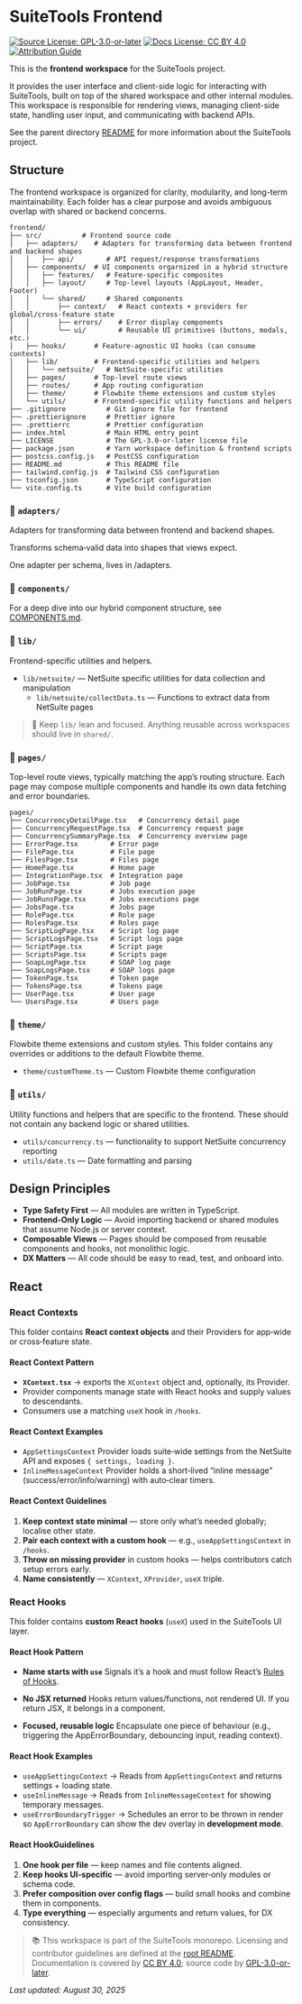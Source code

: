 # SuiteTools Frontend

<!-- License badges: keep in sync with LICENSE and LICENSE-DOCS.md -->
[![Source License: GPL-3.0-or-later](https://img.shields.io/badge/License-GPLv3+-blue.svg)](./LICENSE)
[![Docs License: CC BY 4.0](https://img.shields.io/badge/Docs%20License-CC%20BY%204.0-lightgrey.svg)](../LICENSE-DOCS.md)
[![Attribution Guide](https://img.shields.io/badge/Attribution%20Formats-docs%2FATTRIBUTION.md-blue)](../docs/ATTRIBUTION.md)

This is the **frontend workspace** for the SuiteTools project.

It provides the user interface and client-side logic for interacting with SuiteTools, built on top of the shared workspace and other internal modules. This workspace is responsible for rendering views, managing client-side state, handling user input, and communicating with backend APIs.

See the parent directory [README](../README.md) for more information about the SuiteTools project.

## Structure

The frontend workspace is organized for clarity, modularity, and long-term maintainability. Each folder has a clear purpose and avoids ambiguous overlap with shared or backend concerns.

```plaintext
frontend/
├── src/          # Frontend source code
│   ├── adapters/    # Adapters for transforming data between frontend and backend shapes
│   │   ├── api/        # API request/response transformations
│   ├── components/  # UI components orgarnized in a hybrid structure
│   │   ├── features/   # Feature-specific composites
│   │   ├── layout/     # Top-level layouts (AppLayout, Header, Footer)
│   │   └── shared/     # Shared components
│   │       ├── context/   # React contexts + providers for global/cross‑feature state
│   │       ├── errors/    # Error display components
│   │       └── ui/        # Reusable UI primitives (buttons, modals, etc.)
│   ├── hooks/       # Feature‑agnostic UI hooks (can consume contexts)
│   ├── lib/         # Frontend-specific utilities and helpers
│   │   └── netsuite/   # NetSuite-specific utilities
│   ├── pages/       # Top-level route views
│   ├── routes/      # App routing configuration
│   ├── theme/       # Flowbite theme extensions and custom styles
│   └── utils/       # Frontend-specific utility functions and helpers
├── .gitignore          # Git ignore file for frontend
├── .prettierignore     # Prettier ignore
├── .prettierrc         # Prettier configuration
├── index.html          # Main HTML entry point
├── LICENSE             # The GPL-3.0-or-later license file
├── package.json        # Yarn workspace definition & frontend scripts
├── postcss.config.js   # PostCSS configuration
├── README.md           # This README file
├── tailwind.config.js  # Tailwind CSS configuration
├── tsconfig.json       # TypeScript configuration
└── vite.config.ts      # Vite build configuration
```

### 📁 `adapters/`

Adapters for transforming data between frontend and backend shapes.

Transforms schema‑valid data into shapes that views expect.

One adapter per schema, lives in /adapters.

### 📁 `components/`

For a deep dive into our hybrid component structure, see [COMPONENTS.md](./COMPONENTS.md).

### 📁 `lib/`

Frontend-specific utilities and helpers.

- `lib/netsuite/` — NetSuite specific utilities for data collection and manipulation
  - `lib/netsuite/collectData.ts` — Functions to extract data from NetSuite pages

> 🧼 Keep `lib/` lean and focused. Anything reusable across workspaces should live in `shared/`.

### 📁 `pages/`

Top-level route views, typically matching the app’s routing structure. Each page may compose multiple components and handle its own data fetching and error boundaries.

```plaintext
pages/
├── ConcurrencyDetailPage.tsx   # Concurrency detail page
├── ConcurrencyRequestPage.tsx  # Concurrency request page
├── ConcurrencySummaryPage.tsx  # Concurrency overview page
├── ErrorPage.tsx        # Error page
├── FilePage.tsx         # File page
├── FilesPage.tsx        # Files page
├── HomePage.tsx         # Home page
├── IntegrationPage.tsx  # Integration page
├── JobPage.tsx          # Job page
├── JobRunPage.tsx       # Jobs execution page
├── JobRunsPage.tsx      # Jobs executions page
├── JobsPage.tsx         # Jobs page
├── RolePage.tsx         # Role page
├── RolesPage.tsx        # Roles page
├── ScriptLogPage.tsx    # Script log page
├── ScriptLogsPage.tsx   # Script logs page
├── ScriptPage.tsx       # Script page
├── ScriptsPage.tsx      # Scripts page
├── SoapLogPage.tsx      # SOAP log page
├── SoapLogsPage.tsx     # SOAP logs page
├── TokenPage.tsx        # Token page
├── TokensPage.tsx       # Tokens page
├── UserPage.tsx         # User page
└── UsersPage.tsx        # Users page
```

### 📁 `theme/`

Flowbite theme extensions and custom styles. This folder contains any overrides or additions to the default Flowbite theme.

- `theme/customTheme.ts` — Custom Flowbite theme configuration

### 📁 `utils/`

Utility functions and helpers that are specific to the frontend. These should not contain any backend logic or shared utilities.

- `utils/concurrency.ts` — functionality to support NetSuite concurrency reporting
- `utils/date.ts` — Date formatting and parsing

## Design Principles

- **Type Safety First** — All modules are written in TypeScript.
- **Frontend-Only Logic** — Avoid importing backend or shared modules that assume Node.js or server context.
- **Composable Views** — Pages should be composed from reusable components and hooks, not monolithic logic.
- **DX Matters** — All code should be easy to read, test, and onboard into.

## React

### React Contexts

This folder contains **React context objects** and their Providers for app‑wide or cross‑feature state.

#### React Context Pattern

- **`XContext.tsx`** → exports the `XContext` object and, optionally, its Provider.
- Provider components manage state with React hooks and supply values to descendants.
- Consumers use a matching `useX` hook in `/hooks`.

#### React Context Examples

- `AppSettingsContext`
  Provider loads suite‑wide settings from the NetSuite API and exposes `{ settings, loading }`.
- `InlineMessageContext`
  Provider holds a short‑lived “inline message” (success/error/info/warning) with auto‑clear timers.

#### React Context Guidelines

1. **Keep context state minimal** — store only what’s needed globally; localise other state.
2. **Pair each context with a custom hook** — e.g., `useAppSettingsContext` in `/hooks`.
3. **Throw on missing provider** in custom hooks — helps contributors catch setup errors early.
4. **Name consistently** — `XContext`, `XProvider`, `useX` triple.

### React Hooks

This folder contains **custom React hooks** (`useX`) used in the SuiteTools UI layer.

#### React Hook Pattern

- **Name starts with `use`**
  Signals it’s a hook and must follow React’s [Rules of Hooks](https://reactjs.org/docs/hooks-rules.html).

- **No JSX returned**
  Hooks return values/functions, not rendered UI. If you return JSX, it belongs in a component.

- **Focused, reusable logic**
  Encapsulate one piece of behaviour (e.g., triggering the AppErrorBoundary, debouncing input, reading context).

#### React Hook Examples

- `useAppSettingsContext` → Reads from `AppSettingsContext` and returns settings + loading state.
- `useInlineMessage` → Reads from `InlineMessageContext` for showing temporary messages.
- `useErrorBoundaryTrigger` → Schedules an error to be thrown in render so `AppErrorBoundary` can show the dev overlay in **development mode**.

#### React HookGuidelines

1. **One hook per file** — keep names and file contents aligned.
2. **Keep hooks UI‑specific** — avoid importing server‑only modules or schema code.
3. **Prefer composition over config flags** — build small hooks and combine them in components.
4. **Type everything** — especially arguments and return values, for DX consistency.

> 📚 This workspace is part of the SuiteTools monorepo.
> Licensing and contributor guidelines are defined at the [root README](../README.md).
> Documentation is covered by [CC BY 4.0](../LICENSE-DOCS.md); source code by [GPL-3.0-or-later](../LICENSE).

_Last updated: August 30, 2025_
